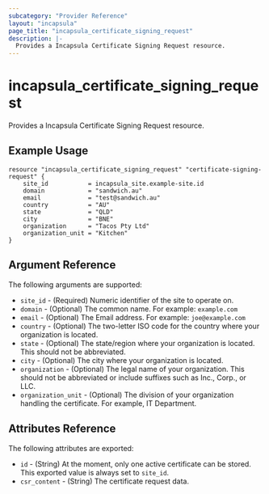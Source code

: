 ```yaml
---
subcategory: "Provider Reference"
layout: "incapsula"
page_title: "incapsula_certificate_signing_request"
description: |-
  Provides a Incapsula Certificate Signing Request resource.
---
```


# incapsula_certificate_signing_request

Provides a Incapsula Certificate Signing Request resource. 

## Example Usage

```hcl
resource "incapsula_certificate_signing_request" "certificate-signing-request" {
    site_id           = incapsula_site.example-site.id
    domain            = "sandwich.au"
    email             = "test@sandwich.au"
    country           = "AU"
    state             = "QLD"
    city              = "BNE"
    organization      = "Tacos Pty Ltd"
    organization_unit = "Kitchen"
}
```

## Argument Reference

The following arguments are supported:

* `site_id` - (Required) Numeric identifier of the site to operate on.
* `domain` - (Optional) The common name. For example: `example.com`
* `email` - (Optional) The Email address. For example: `joe@example.com`
* `country` - (Optional) The two-letter ISO code for the country where your organization is located.
* `state` - (Optional) The state/region where your organization is located. This should not be abbreviated.
* `city` - (Optional) The city where your organization is located.
* `organization` - (Optional) The legal name of your organization. This should not be abbreviated or include suffixes such as Inc., Corp., or LLC.
* `organization_unit` - (Optional) The division of your organization handling the certificate. For example, IT Department.

## Attributes Reference

The following attributes are exported:

* `id` - (String) At the moment, only one active certificate can be stored. This exported value is always set to `site_id`.
* `csr_content` - (String) The certificate request data.
